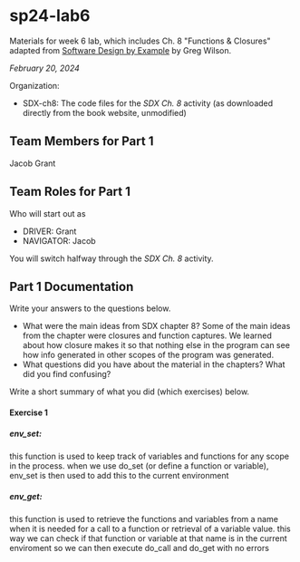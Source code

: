 # sp24-lab6
Materials for week 6 lab, which includes Ch. 8 "Functions & Closures" adapted from [Software Design by Example](https://third-bit.com/sdxpy/) by Greg Wilson.

_February 20, 2024_

Organization:
* SDX-ch8: The code files for the _SDX Ch. 8_ activity (as downloaded directly from the book website, unmodified) 

## Team Members for Part 1
Jacob
Grant

## Team Roles for Part 1
Who will start out as
* DRIVER: Grant
* NAVIGATOR: Jacob

You will switch halfway through the _SDX Ch. 8_ activity.

## Part 1 Documentation

Write your answers to the questions below.

* What were the main ideas from SDX chapter 8?
Some of the main ideas from the chapter were closures and function captures. We learned about how closure makes it so that nothing else in the program can see how info generated in other scopes of the program was generated.
* What questions did you have about the material in the chapters? What did you find confusing?

Write a short summary of what you did (which exercises) below.

#### Exercise 1
##### env_set:
this function is used to keep track of variables and functions for any scope in the process. when we use do_set (or define a function or variable), env_set is then used to add this to the current environment 
##### env_get:
this function is used to retrieve the functions and variables from a name when it is needed for a call to a function or retrieval of a variable value. this way we can check if that function or variable at that name is in the current enviroment so we can then execute do_call and do_get with no errors


